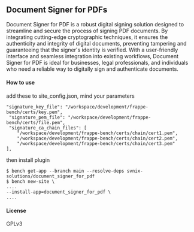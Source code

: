 ## Document Signer for PDFs

Document Signer for PDF is a robust digital signing solution designed to streamline and secure the process of signing PDF documents. By integrating cutting-edge cryptographic techniques, it ensures the authenticity and integrity of digital documents, preventing tampering and guaranteeing that the signer's identity is verified. With a user-friendly interface and seamless integration into existing workflows, Document Signer for PDF is ideal for businesses, legal professionals, and individuals who need a reliable way to digitally sign and authenticate documents.

#### How to use
add these to site_config.json, mind your parameters
```
"signature_key_file": "/workspace/development/frappe-bench/certs/key.pem",
 "signature_pem_file": "/workspace/development/frappe-bench/certs/file.pem",
 "signature_ca_chain_files": [
    "/workspace/development/frappe-bench/certs/chain/cert1.pem",
    "/workspace/development/frappe-bench/certs/chain/cert2.pem",
    "/workspace/development/frappe-bench/certs/chain/cert3.pem"
],
```

then install plugin 
```
$ bench get-app --branch main --resolve-deps svnix-solutions/document_signer_for_pdf
$ bench new-site \
....
--install-app=document_signer_for_pdf \
....

```
#### License

GPLv3